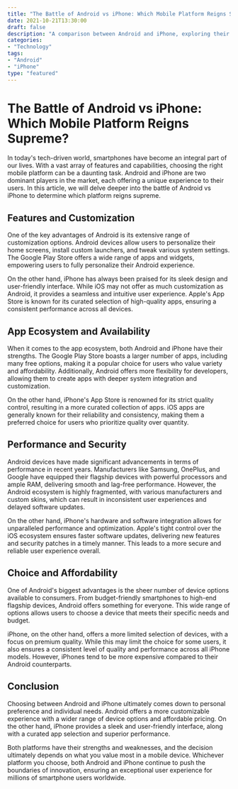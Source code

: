 ```yaml
--- 
title: "The Battle of Android vs iPhone: Which Mobile Platform Reigns Supreme?" 
date: 2021-10-21T13:30:00 
draft: false 
description: "A comparison between Android and iPhone, exploring their features, capabilities, and user experiences." 
categories: 
- "Technology" 
tags: 
- "Android" 
- "iPhone" 
type: "featured" 
---
```


# The Battle of Android vs iPhone: Which Mobile Platform Reigns Supreme?

In today's tech-driven world, smartphones have become an integral part of our lives. With a vast array of features and capabilities, choosing the right mobile platform can be a daunting task. Android and iPhone are two dominant players in the market, each offering a unique experience to their users. In this article, we will delve deeper into the battle of Android vs iPhone to determine which platform reigns supreme.

## Features and Customization

One of the key advantages of Android is its extensive range of customization options. Android devices allow users to personalize their home screens, install custom launchers, and tweak various system settings. The Google Play Store offers a wide range of apps and widgets, empowering users to fully personalize their Android experience.

On the other hand, iPhone has always been praised for its sleek design and user-friendly interface. While iOS may not offer as much customization as Android, it provides a seamless and intuitive user experience. Apple's App Store is known for its curated selection of high-quality apps, ensuring a consistent performance across all devices.

## App Ecosystem and Availability

When it comes to the app ecosystem, both Android and iPhone have their strengths. The Google Play Store boasts a larger number of apps, including many free options, making it a popular choice for users who value variety and affordability. Additionally, Android offers more flexibility for developers, allowing them to create apps with deeper system integration and customization.

On the other hand, iPhone's App Store is renowned for its strict quality control, resulting in a more curated collection of apps. iOS apps are generally known for their reliability and consistency, making them a preferred choice for users who prioritize quality over quantity.

## Performance and Security

Android devices have made significant advancements in terms of performance in recent years. Manufacturers like Samsung, OnePlus, and Google have equipped their flagship devices with powerful processors and ample RAM, delivering smooth and lag-free performance. However, the Android ecosystem is highly fragmented, with various manufacturers and custom skins, which can result in inconsistent user experiences and delayed software updates.

On the other hand, iPhone's hardware and software integration allows for unparalleled performance and optimization. Apple's tight control over the iOS ecosystem ensures faster software updates, delivering new features and security patches in a timely manner. This leads to a more secure and reliable user experience overall.

## Choice and Affordability

One of Android's biggest advantages is the sheer number of device options available to consumers. From budget-friendly smartphones to high-end flagship devices, Android offers something for everyone. This wide range of options allows users to choose a device that meets their specific needs and budget.

iPhone, on the other hand, offers a more limited selection of devices, with a focus on premium quality. While this may limit the choice for some users, it also ensures a consistent level of quality and performance across all iPhone models. However, iPhones tend to be more expensive compared to their Android counterparts.

## Conclusion

Choosing between Android and iPhone ultimately comes down to personal preference and individual needs. Android offers a more customizable experience with a wider range of device options and affordable pricing. On the other hand, iPhone provides a sleek and user-friendly interface, along with a curated app selection and superior performance.

Both platforms have their strengths and weaknesses, and the decision ultimately depends on what you value most in a mobile device. Whichever platform you choose, both Android and iPhone continue to push the boundaries of innovation, ensuring an exceptional user experience for millions of smartphone users worldwide.
